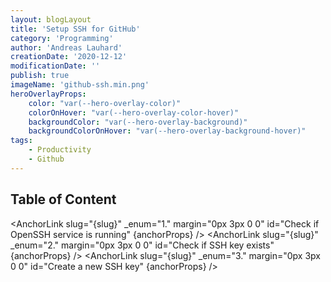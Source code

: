 ```yaml
---
layout: blogLayout
title: 'Setup SSH for GitHub'
category: 'Programming'
author: 'Andreas Lauhard'
creationDate: '2020-12-12'
modificationDate: ''
publish: true
imageName: 'github-ssh.min.png'
heroOverlayProps: 
    color: "var(--hero-overlay-color)"
    colorOnHover: "var(--hero-overlay-color-hover)"
    backgroundColor: "var(--hero-overlay-background)"
    backgroundColorOnHover: "var(--hero-overlay-background-hover)"
tags: 
    - Productivity
    - Github
---
```


<script>
    import Slug from '../../../store/slug';
    import State from '../../../store/state';
    import { onMount, setContext } from 'svelte';

    import Content from './content.md';
    import AnchorLink from "../../../components/AnchorLink.svelte";
    export let slug = "";
    $: slug = $Slug;
  
   
    // State.x(false, "Navigation");
    console.log($State);
    export let anchorProps = {
        marginRight: "0px",
        size: "2em",
        color: "#a248f7e3"
    }
   
</script>

## Table of Content 
<!-- table of content -->
<AnchorLink slug="{slug}" _enum="1." margin="0px 3px 0 0" id="Check if OpenSSH service is running" {anchorProps} />
<AnchorLink slug="{slug}" _enum="2." margin="0px 3px 0 0" id="Check if SSH key exists" {anchorProps} />
<AnchorLink slug="{slug}" _enum="3." margin="0px 3px 0 0" id="Create a new SSH key" {anchorProps} />
<!-- table of content -->
<br>
<Content>
<!-- named slots -->

<!-- named slots -->
</Content>
<style>
  
</style>


